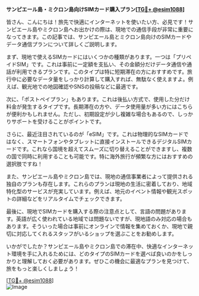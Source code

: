 **サンピエール島・ミクロン島向けSIMカード購入プラン[[TG💪+ @esim1088](https://t.me/s/esim1088)]**

皆さん、こんにちは！旅先で快適にインターネットを使いたい方、必見です！サンピエール島やミクロン島へお出かけの際は、現地での通信手段が非常に重要になってきます。この記事では、サンピエール島とミクロン島向けのSIMカードやデータ通信プランについて詳しくご説明します。

まず、現地で使えるSIMカードにはいくつかの種類があります。一つは「プリペイドSIM」です。これは事前に一定額を支払い、その金額分だけデータ通信や通話が利用できるプランです。このタイプは特に短期滞在の方におすすめです。旅行中に必要なデータ量をしっかり計算して購入すれば、無駄なく使えますよ。例えば、観光地での地図確認やSNSの投稿などに最適です。

次に、「ポストペイプラン」もあります。これは後払い方式で、使用した分だけ料金が発生するタイプです。長期滞在の方や、データ使用量が多い方にはこちらが便利かもしれません。ただし、初期設定が少し複雑な場合もあるので、しっかりサポートを受けることがポイントです。

さらに、最近注目されているのが「eSIM」です。これは物理的なSIMカードではなく、スマートフォンやタブレットに直接インストールできるデジタルSIMカードです。これなら国境を超えてスムーズに切り替えることができますし、複数の国で同時に利用することも可能です。特に海外旅行が頻繁な方にはおすすめの選択肢ですね！

また、サンピエール島やミクロン島では、現地の通信事業者によって提供される独自のプランも存在します。これらのプランは現地の生活に密着しており、地域特化型のサービスが充実しています。例えば、地元のイベント情報や観光スポットの詳細などをリアルタイムでチェックできます。

最後に、現地でSIMカードを購入する際の注意点として、言語の問題があります。英語が広く使われている地域では問題ないですが、現地語のみ対応の場合もあります。そういった場合は事前にオンラインで情報を集めておくか、現地で親切に対応してくれるスタッフがいるショップを選ぶことをお勧めします。

いかがでしたか？サンピエール島やミクロン島での滞在中、快適なインターネット環境を手に入れるためには、どのタイプのSIMカードを選べば良いのかをしっかりと理解しておく必要があります。ぜひこの機会に最適なプランを見つけて、旅をもっと楽しくしましょう！

[[TG💪+ @esim1088](https://t.me/s/esim1088)]  
![Image](https://i.postimg.cc/Y0z9fWf4/image.png)